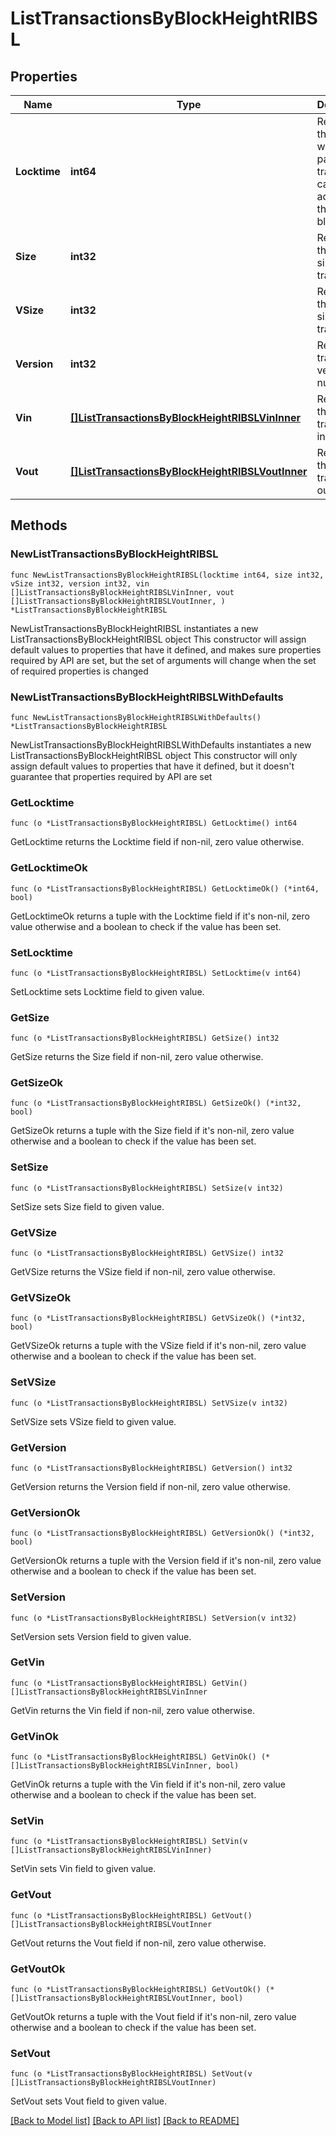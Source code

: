 # ListTransactionsByBlockHeightRIBSL

## Properties

Name | Type | Description | Notes
------------ | ------------- | ------------- | -------------
**Locktime** | **int64** | Represents the time at which a particular transaction can be added to the blockchain. | 
**Size** | **int32** | Represents the total size of this transaction. | 
**VSize** | **int32** | Represents the virtual size of this transaction. | 
**Version** | **int32** | Represents transaction version number. | 
**Vin** | [**[]ListTransactionsByBlockHeightRIBSLVinInner**](ListTransactionsByBlockHeightRIBSLVinInner.md) | Represents the transaction inputs. | 
**Vout** | [**[]ListTransactionsByBlockHeightRIBSLVoutInner**](ListTransactionsByBlockHeightRIBSLVoutInner.md) | Represents the transaction outputs. | 

## Methods

### NewListTransactionsByBlockHeightRIBSL

`func NewListTransactionsByBlockHeightRIBSL(locktime int64, size int32, vSize int32, version int32, vin []ListTransactionsByBlockHeightRIBSLVinInner, vout []ListTransactionsByBlockHeightRIBSLVoutInner, ) *ListTransactionsByBlockHeightRIBSL`

NewListTransactionsByBlockHeightRIBSL instantiates a new ListTransactionsByBlockHeightRIBSL object
This constructor will assign default values to properties that have it defined,
and makes sure properties required by API are set, but the set of arguments
will change when the set of required properties is changed

### NewListTransactionsByBlockHeightRIBSLWithDefaults

`func NewListTransactionsByBlockHeightRIBSLWithDefaults() *ListTransactionsByBlockHeightRIBSL`

NewListTransactionsByBlockHeightRIBSLWithDefaults instantiates a new ListTransactionsByBlockHeightRIBSL object
This constructor will only assign default values to properties that have it defined,
but it doesn't guarantee that properties required by API are set

### GetLocktime

`func (o *ListTransactionsByBlockHeightRIBSL) GetLocktime() int64`

GetLocktime returns the Locktime field if non-nil, zero value otherwise.

### GetLocktimeOk

`func (o *ListTransactionsByBlockHeightRIBSL) GetLocktimeOk() (*int64, bool)`

GetLocktimeOk returns a tuple with the Locktime field if it's non-nil, zero value otherwise
and a boolean to check if the value has been set.

### SetLocktime

`func (o *ListTransactionsByBlockHeightRIBSL) SetLocktime(v int64)`

SetLocktime sets Locktime field to given value.


### GetSize

`func (o *ListTransactionsByBlockHeightRIBSL) GetSize() int32`

GetSize returns the Size field if non-nil, zero value otherwise.

### GetSizeOk

`func (o *ListTransactionsByBlockHeightRIBSL) GetSizeOk() (*int32, bool)`

GetSizeOk returns a tuple with the Size field if it's non-nil, zero value otherwise
and a boolean to check if the value has been set.

### SetSize

`func (o *ListTransactionsByBlockHeightRIBSL) SetSize(v int32)`

SetSize sets Size field to given value.


### GetVSize

`func (o *ListTransactionsByBlockHeightRIBSL) GetVSize() int32`

GetVSize returns the VSize field if non-nil, zero value otherwise.

### GetVSizeOk

`func (o *ListTransactionsByBlockHeightRIBSL) GetVSizeOk() (*int32, bool)`

GetVSizeOk returns a tuple with the VSize field if it's non-nil, zero value otherwise
and a boolean to check if the value has been set.

### SetVSize

`func (o *ListTransactionsByBlockHeightRIBSL) SetVSize(v int32)`

SetVSize sets VSize field to given value.


### GetVersion

`func (o *ListTransactionsByBlockHeightRIBSL) GetVersion() int32`

GetVersion returns the Version field if non-nil, zero value otherwise.

### GetVersionOk

`func (o *ListTransactionsByBlockHeightRIBSL) GetVersionOk() (*int32, bool)`

GetVersionOk returns a tuple with the Version field if it's non-nil, zero value otherwise
and a boolean to check if the value has been set.

### SetVersion

`func (o *ListTransactionsByBlockHeightRIBSL) SetVersion(v int32)`

SetVersion sets Version field to given value.


### GetVin

`func (o *ListTransactionsByBlockHeightRIBSL) GetVin() []ListTransactionsByBlockHeightRIBSLVinInner`

GetVin returns the Vin field if non-nil, zero value otherwise.

### GetVinOk

`func (o *ListTransactionsByBlockHeightRIBSL) GetVinOk() (*[]ListTransactionsByBlockHeightRIBSLVinInner, bool)`

GetVinOk returns a tuple with the Vin field if it's non-nil, zero value otherwise
and a boolean to check if the value has been set.

### SetVin

`func (o *ListTransactionsByBlockHeightRIBSL) SetVin(v []ListTransactionsByBlockHeightRIBSLVinInner)`

SetVin sets Vin field to given value.


### GetVout

`func (o *ListTransactionsByBlockHeightRIBSL) GetVout() []ListTransactionsByBlockHeightRIBSLVoutInner`

GetVout returns the Vout field if non-nil, zero value otherwise.

### GetVoutOk

`func (o *ListTransactionsByBlockHeightRIBSL) GetVoutOk() (*[]ListTransactionsByBlockHeightRIBSLVoutInner, bool)`

GetVoutOk returns a tuple with the Vout field if it's non-nil, zero value otherwise
and a boolean to check if the value has been set.

### SetVout

`func (o *ListTransactionsByBlockHeightRIBSL) SetVout(v []ListTransactionsByBlockHeightRIBSLVoutInner)`

SetVout sets Vout field to given value.



[[Back to Model list]](../README.md#documentation-for-models) [[Back to API list]](../README.md#documentation-for-api-endpoints) [[Back to README]](../README.md)


